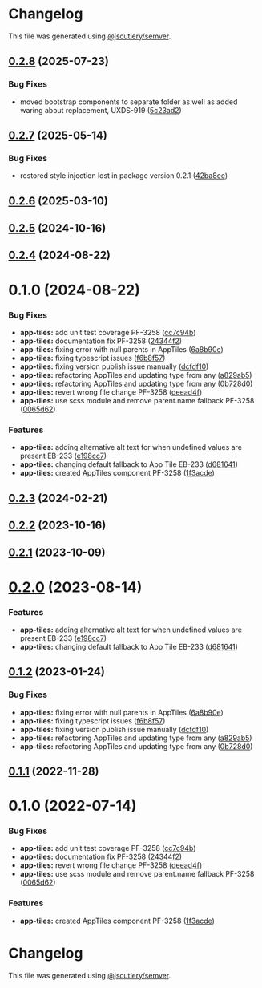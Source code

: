 # Changelog

This file was generated using [@jscutlery/semver](https://github.com/jscutlery/semver).

## [0.2.8](https://github.com/Availity/availity-react/compare/@availity/app-tiles@0.2.7...@availity/app-tiles@0.2.8) (2025-07-23)


### Bug Fixes

* moved bootstrap components to separate folder as well as added waring about replacement, UXDS-919 ([5c23ad2](https://github.com/Availity/availity-react/commit/5c23ad29ba12adcd7b7e579d21a92d99d69ce33e))



## [0.2.7](https://github.com/Availity/availity-react/compare/@availity/app-tiles@0.2.6...@availity/app-tiles@0.2.7) (2025-05-14)


### Bug Fixes

* restored style injection lost in package version 0.2.1 ([42ba8ee](https://github.com/Availity/availity-react/commit/42ba8ee3a7c8ef9f929d13a475ccc79866f475ba))



## [0.2.6](https://github.com/Availity/availity-react/compare/@availity/app-tiles@0.2.5...@availity/app-tiles@0.2.6) (2025-03-10)



## [0.2.5](https://github.com/Availity/availity-react/compare/@availity/app-tiles@0.2.4...@availity/app-tiles@0.2.5) (2024-10-16)



## [0.2.4](https://github.com/Availity/availity-react/compare/@availity/app-tiles@0.2.3...@availity/app-tiles@0.2.4) (2024-08-22)



# 0.1.0 (2024-08-22)


### Bug Fixes

* **app-tiles:** add unit test coverage PF-3258 ([cc7c94b](https://github.com/Availity/availity-react/commit/cc7c94bfecf3dd4b124f11781201f44675f5eda9))
* **app-tiles:** documentation fix PF-3258 ([24344f2](https://github.com/Availity/availity-react/commit/24344f244e6a8a881fdf4a7d432e455e2c3cb114))
* **app-tiles:** fixing error with null parents in AppTiles ([6a8b90e](https://github.com/Availity/availity-react/commit/6a8b90ec8e6286e9a676564c12f0d2e5e1f1613c))
* **app-tiles:** fixing typescript issues ([f6b8f57](https://github.com/Availity/availity-react/commit/f6b8f57165023946784fcd3ea979b7397f8c552b))
* **app-tiles:** fixing version publish issue manually ([dcfdf10](https://github.com/Availity/availity-react/commit/dcfdf107835a089ebb11627f97adf7f6c2c1a845))
* **app-tiles:** refactoring AppTiles and updating type from any ([a829ab5](https://github.com/Availity/availity-react/commit/a829ab585c8a590ff9ab40989aeb968d6cae2cdb))
* **app-tiles:** refactoring AppTiles and updating type from any ([0b728d0](https://github.com/Availity/availity-react/commit/0b728d0c63aa8b2c2d8ad95bc2525a15e9ba9079))
* **app-tiles:** revert wrong file change PF-3258 ([deead4f](https://github.com/Availity/availity-react/commit/deead4fc921eb3f8f2632775b43924210080de9c))
* **app-tiles:** use scss module and remove parent.name fallback PF-3258 ([0065d62](https://github.com/Availity/availity-react/commit/0065d629a83110fd16ae3c224dd9f9ef89232449))


### Features

* **app-tiles:** adding alternative alt text for when undefined values are present EB-233 ([e198cc7](https://github.com/Availity/availity-react/commit/e198cc73790ca98cadfb5a7feb91536c4c31ed53))
* **app-tiles:** changing default fallback to App Tile EB-233 ([d681641](https://github.com/Availity/availity-react/commit/d681641b2af4e32ccb5560b080f642107d38bc4b))
* **app-tiles:** created AppTiles component PF-3258 ([1f3acde](https://github.com/Availity/availity-react/commit/1f3acdef3f7fcf00de332474d7c70d4cbec79459))



## [0.2.3](https://github.com/Availity/availity-react/compare/@availity/app-tiles@0.2.2...@availity/app-tiles@0.2.3) (2024-02-21)



## [0.2.2](https://github.com/Availity/availity-react/compare/@availity/app-tiles@0.2.1...@availity/app-tiles@0.2.2) (2023-10-16)



## [0.2.1](https://github.com/Availity/availity-react/compare/@availity/app-tiles@0.2.0...@availity/app-tiles@0.2.1) (2023-10-09)



# [0.2.0](https://github.com/Availity/availity-react/compare/@availity/app-tiles@0.1.2...@availity/app-tiles@0.2.0) (2023-08-14)


### Features

* **app-tiles:** adding alternative alt text for when undefined values are present EB-233 ([e198cc7](https://github.com/Availity/availity-react/commit/e198cc73790ca98cadfb5a7feb91536c4c31ed53))
* **app-tiles:** changing default fallback to App Tile EB-233 ([d681641](https://github.com/Availity/availity-react/commit/d681641b2af4e32ccb5560b080f642107d38bc4b))



## [0.1.2](https://github.com/Availity/availity-react/compare/@availity/app-tiles@0.1.1...@availity/app-tiles@0.1.2) (2023-01-24)


### Bug Fixes

* **app-tiles:** fixing error with null parents in AppTiles ([6a8b90e](https://github.com/Availity/availity-react/commit/6a8b90ec8e6286e9a676564c12f0d2e5e1f1613c))
* **app-tiles:** fixing typescript issues ([f6b8f57](https://github.com/Availity/availity-react/commit/f6b8f57165023946784fcd3ea979b7397f8c552b))
* **app-tiles:** fixing version publish issue manually ([dcfdf10](https://github.com/Availity/availity-react/commit/dcfdf107835a089ebb11627f97adf7f6c2c1a845))
* **app-tiles:** refactoring AppTiles and updating type from any ([a829ab5](https://github.com/Availity/availity-react/commit/a829ab585c8a590ff9ab40989aeb968d6cae2cdb))
* **app-tiles:** refactoring AppTiles and updating type from any ([0b728d0](https://github.com/Availity/availity-react/commit/0b728d0c63aa8b2c2d8ad95bc2525a15e9ba9079))



## [0.1.1](https://github.com/Availity/availity-react/compare/@availity/app-tiles@0.1.0...@availity/app-tiles@0.1.1) (2022-11-28)



# 0.1.0 (2022-07-14)


### Bug Fixes

* **app-tiles:** add unit test coverage PF-3258 ([cc7c94b](https://github.com/Availity/availity-react/commit/cc7c94bfecf3dd4b124f11781201f44675f5eda9))
* **app-tiles:** documentation fix PF-3258 ([24344f2](https://github.com/Availity/availity-react/commit/24344f244e6a8a881fdf4a7d432e455e2c3cb114))
* **app-tiles:** revert wrong file change PF-3258 ([deead4f](https://github.com/Availity/availity-react/commit/deead4fc921eb3f8f2632775b43924210080de9c))
* **app-tiles:** use scss module and remove parent.name fallback PF-3258 ([0065d62](https://github.com/Availity/availity-react/commit/0065d629a83110fd16ae3c224dd9f9ef89232449))


### Features

* **app-tiles:** created AppTiles component PF-3258 ([1f3acde](https://github.com/Availity/availity-react/commit/1f3acdef3f7fcf00de332474d7c70d4cbec79459))



# Changelog

This file was generated using [@jscutlery/semver](https://github.com/jscutlery/semver).
